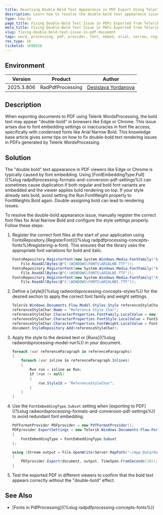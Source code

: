 ```yaml
---
title: Resolving Double-Bold Text Appearance in PDF Export Using Telerik Document Processing
description: Learn how to resolve the double-bold text appearance issue in PDFs generated by Telerik WordsProcessing using font registration and style configuration.
type: how-to
page_title: Fixing Double-Bold Text Issue in PDFs Exported from Telerik WordsProcessing
meta_title: Fixing Double-Bold Text Issue in PDFs Exported from Telerik WordsProcessing
slug: fixing-double-bold-text-issue-in-pdf-document
tags: word, processing, pdf, provider, font, embed, arial, narrow, register, bold, flow, double, export
res_type: kb
ticketid: 1698628
---
```


## Environment

| Version | Product | Author | 
| ---- | ---- | ---- | 
| 2025.3.806| RadPdfProcessing |[Desislava Yordanova](https://www.telerik.com/blogs/author/desislava-yordanova)| 

## Description

When exporting documents to PDF using Telerik WordsProcessing, the bold text may appear "double-bold" in browsers like Edge or Chrome. This issue arises due to font embedding settings or inaccuracies in font file access, specifically with condensed fonts like Arial Narrow Bold.
This knowledge base article gives some tips on how to fix double-bold text rendering issues in PDFs generated by Telerik WordsProcessing.

## Solution

The "double bold" text appearance in PDF viewers like Edge or Chrome is typically caused by font embedding. Using [FontEmbeddingType.Full]({%slug radpdfprocessing-formats-and-conversion-pdf-settings%}) can sometimes cause duplication if both regular and bold font variants are embedded and the viewer applies bold rendering on top. If your style already sets bold, avoid setting the Run.FontWeight property to FontWeights.Bold again. Double-assigning bold can lead to rendering issues.

To resolve the double-bold appearance issue, manually register the correct font files for Arial Narrow Bold and configure the style settings properly. Follow these steps:

1. Register the correct font files at the start of your application using FontsRepository.[RegisterFont]({%slug radpdfprocessing-concepts-fonts%}#registering-a-font). This ensures that the library uses the appropriate font variations for bold and italic.

   ```csharp
   FontsRepository.RegisterFont(new System.Windows.Media.FontFamily("Arial Narrow"), FontStyles.Normal, FontWeights.Bold,
       File.ReadAllBytes(@"C:\WINDOWS\FONTS\ARIALNB.TTF"));
   FontsRepository.RegisterFont(new System.Windows.Media.FontFamily("Arial Narrow"), FontStyles.Italic, FontWeights.Normal,
       File.ReadAllBytes(@"C:\WINDOWS\FONTS\ARIALNI.TTF"));
   FontsRepository.RegisterFont(new System.Windows.Media.FontFamily("Arial Narrow"), FontStyles.Italic, FontWeights.Bold,
       File.ReadAllBytes(@"C:\WINDOWS\FONTS\ARIALNBI.TTF"));
   ```

2. Define a [style]({%slug radwordsprocessing-concepts-styles%}) for the desired section to apply the correct font family and weight settings.

   ```csharp
   Telerik.Windows.Documents.Flow.Model.Styles.Style referenceStyleChar = new Telerik.Windows.Documents.Flow.Model.Styles.Style("ReferenceStyleChar", StyleType.Character);
   referenceStyleChar.Name = "Reference Style Char";
   referenceStyleChar.CharacterProperties.FontFamily.LocalValue = new ThemableFontFamily("Arial Narrow");
   referenceStyleChar.CharacterProperties.FontStyle.LocalValue = FontStyles.Normal;
   referenceStyleChar.CharacterProperties.FontWeight.LocalValue = FontWeights.Bold;
   document.StyleRepository.Add(referenceStyleChar);
   ```

3. Apply the style to the desired text or [Runs]({%slug radwordsprocessing-model-run%}) in your document.

   ```csharp
   foreach (var referenceParagraph in referenceParagraphs)
   {
       foreach (var inline in referenceParagraph.Inlines)
       {
           Run run = inline as Run;
           if (run != null)
           {
               run.StyleId = "ReferenceStyleChar";
           }
       }
   }
   ```

4. Use the `FontEmbeddingType.Subset` setting when [exporting to PDF]({%slug radwordsprocessing-formats-and-conversion-pdf-settings%}) to avoid redundant font embedding.

   ```csharp
   PdfFormatProvider PDFprovider = new PdfFormatProvider();
   PDFprovider.ExportSettings = new Telerik.Windows.Documents.Flow.FormatProviders.Pdf.Export.PdfExportSettings
   {
       FontEmbeddingType = FontEmbeddingType.Subset
   };

   using (Stream output = File.OpenWrite(Server.MapPath("~/App_Data/Output.pdf")))
   {
       PDFprovider.Export(document, output, TimeSpan.FromSeconds(10));
   }
   ```

5. Test the exported PDF in different viewers to confirm that the bold text appears correctly without the "double-bold" effect.

## See Also

- [Fonts in PdfProcessing]({%slug radpdfprocessing-concepts-fonts%})


